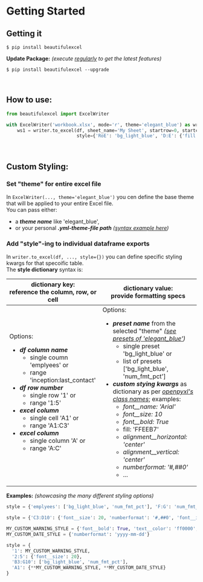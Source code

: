 # Getting Started

## Getting it

```console
$ pip install beautifulexcel
```
**Update Package:** *(execute <ins>regularly</ins> to get the latest features)*
```console
$ pip install beautifulexcel --upgrade
```
  
<br>
  
## How to use:

```python
from beautifulexcel import ExcelWriter

with ExcelWriter('workbook.xlsx', mode='r', theme='elegant_blue') as writer:
    ws1 = writer.to_excel(df, sheet_name='My Sheet', startrow=0, startcol=0, index=True,
                          style={'RoE': 'bg_light_blue', 'D:E': {'fill': 'FFEEB7'}})
```
  
<br>
  
## Custom Styling:

### Set "theme" for entire excel file

In `ExcelWriter(..., theme='elegant_blue')` you cen define the base theme that will be applied to your entire Excel file.  
You can pass either:

- a ***theme name*** like 'elegant_blue',
- or your personal ***.yml-theme-file path*** _([syntax example here](https://github.com/vanalmsick/beautifulexcel/blob/main/beautifulexcel/themes/elegant_blue.yml))_

### Add "style"-ing to individual dataframe exports

In `writer.to_excel(df, ..., style={})` you can define specific styling kwargs for that specoific table.  
The **style dictionary** syntax is:

| dictionary key:<br>reference the column, row, or cell                                                                                                                                                                                                                                                                                                                                                       | dictionary value:<br>provide formatting specs                                                                                                                                                                                                                                                                                                                                                                                                                                                                                                                                                                                                                                                                                               |
|-------------------------------------------------------------------------------------------------------------------------------------------------------------------------------------------------------------------------------------------------------------------------------------------------------------------------------------------------------------------------------------------------------------|---------------------------------------------------------------------------------------------------------------------------------------------------------------------------------------------------------------------------------------------------------------------------------------------------------------------------------------------------------------------------------------------------------------------------------------------------------------------------------------------------------------------------------------------------------------------------------------------------------------------------------------------------------------------------------------------------------------------------------------------|
| Options:<br><ul><li>***df column name***<br><ul><li>single coumn 'emplyees' or</li><li>range 'inception:last_contact'</li></ul></li><li>***df row number***<br><ul><li>single row '1' or</li><li>range '1:5'</li></ul></li><li>***excel column***<ul><li>single cell 'A1' or</li><li>range 'A1:C3'</li></ul></li><li>***excel column***<ul><li>single column 'A' or</li><li>range 'A:C'</li></ul></li></ul> | Options:<br><ul><li>***preset name*** from the selected "theme" *([see presets of 'elegant_blue'](https://github.com/vanalmsick/beautifulexcel/blob/main/beautifulexcel/themes/elegant_blue.yml))*<ul><li>single preset 'bg_light_blue' or</li><li>list of presets ['bg_light_blue', 'num_fmt_pct']</li></li></ul></li><li>***custom stying kwargs*** as dictionary as per [*openpyxl's class names*](https://openpyxl.readthedocs.io/en/stable/styles.html); examples:<ul><li>_font\_\_name: 'Arial'_</li><li>_font\_\_size: 10_</li><li>_font\_\_bold: True_</li><li>fill: 'FFEEB7'</li><li>_alignment\_\_horizontal: 'center'_</li><li>_alignment\_\_vertical: 'center'_</li><li>_numberformat: '#,##0'_</li><li>...</li></ul></li></ul> |


**Examples:** _(showcasing the many different styling options)_

```python
style = {'emplyees': ['bg_light_blue', 'num_fmt_pct'], 'F:G': 'num_fmt_pct'}
```

```python
style = {'C3:D10': {'font__size': 20, 'numberformat': '#,##0', 'font__italic'=True}, 'employees:customers': {'numberformat': '#,##0'}}
```

```python
MY_CUSTOM_WARNING_STYLE = {'font__bold': True, 'text__color': 'ff0000', 'font__size': 20}
MY_CUSTOM_DATE_STYLE = {'numberformat': 'yyyy-mm-dd'}

style = {
  '1': MY_CUSTOM_WARNING_STYLE, 
  '2:5': {'font__size': 20},
  'B3:G10': ['bg_light_blue', 'num_fmt_pct'], 
  'A1': {**MY_CUSTOM_WARNING_STYLE, **MY_CUSTOM_DATE_STYLE}
}
```
<br><br>
